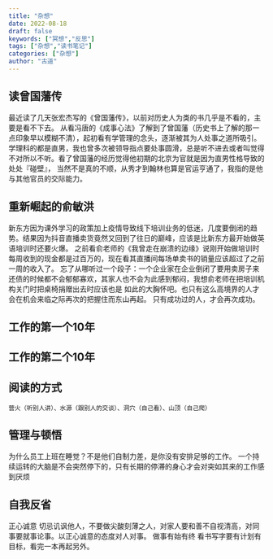 ```yaml
---
title: "杂想"
date: 2022-08-18
draft: false
keywords: ["冥想","反思"]
tags: ["杂想","读书笔记"]
categories: ["杂想"]
author: "古道" 
---
```

## 读曾国藩传
最近读了几天张宏杰写的《曾国藩传》，以前对历史人为类的书几乎是不看的，主要是看不下去。
从看冯唐的《成事心法》了解到了曾国藩（历史书上了解的那一点印象早以模糊不清），起初看有学管理的念头，逐渐被其为人处事之道所吸引。
学理科的都是直男，我也曾多次被领导指点要处事圆滑，总是听不进去或者叫觉得不对所以不听。看了曾国藩的经历觉得他初期的北京为官就是因为直男性格导致的处处『碰壁』，
当然不是真的不顺，从秀才到翰林也算是官运亨通了，我指的是他与其他官员的交际能力。

## 重新崛起的俞敏洪
新东方因为课外学习的政策加上疫情导致线下培训业务的低迷，几度要倒闭的趋势。结果因为抖音直播卖货竟然又回到了往日的巅峰，应该是比新东方最开始做英语培训时还要火爆。
之前看俞老师的《我曾走在崩溃的边缘》说刚开始做培训时每周收到的现金都是过百万的，现在看其直播间每场单卖书的销量应该超过了之前一周的收入了。
忘了从哪听过一个段子：一个企业家在企业倒闭了要用卖房子来还债的时候都不会郁郁寡欢，其家人也不会为此感到郁闷，我想俞老师在把培训机构关门时把桌椅捐赠出去时应该也是
如此的大胸怀吧。也只有这么高境界的人才会在机会来临之际再次的把握住而东山再起。
只有成功过的人，才会再次成功。

## 工作的第一个10年

## 工作的第二个10年

## 阅读的方式
	营火（听别人讲）、水源（跟别人的交谈）、洞穴（自己看）、山顶（自己爬）

## 管理与顿悟
为什么员工上班在睡觉？不是他们自制力差，是你没有安排足够的工作。
一个持续运转的大脑是不会突然停下的，只有长期的停滞的身心才会对突如其来的工作感到厌烦

## 自我反省
正心诚意
	切忌讥讽他人，不要做尖酸刻薄之人，对家人要和善不自视清高，对同事要就事论事。以正心诚意的态度对人对事。
做事有始有终
	看书写字要有计划有目标，看完一本再起另外。